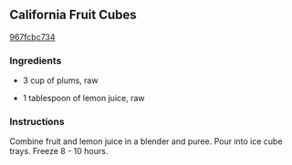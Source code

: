 ## California Fruit Cubes

[967fcbc734](http://www.food.com/recipe/california-fruit-cubes-432544)

### Ingredients

 - 3 cup of plums, raw

 - 1 tablespoon of lemon juice, raw

### Instructions

Combine fruit and lemon juice in a blender and puree. Pour into ice cube trays. Freeze 8 - 10 hours.